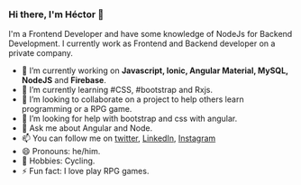 ### Hi there, I'm Héctor 👋

I'm a Frontend Developer and have some knowledge of NodeJs for Backend Development. I currently work as Frontend and Backend developer on a private company.

- 🔭 I’m currently working on **Javascript, Ionic, Angular Material, MySQL, NodeJS** and **Firebase**.
- 🌱 I’m currently learning #CSS, #bootstrap and Rxjs.
- 👯 I’m looking to collaborate on a project to help others learn programming or a RPG game.
- 🤔 I’m looking for help with bootstrap and css with angular.
- 💬 Ask me about Angular and Node.
- 📫 You can follow me on [twitter](https://twitter.com/hectorromerodev), [LinkedIn](https://www.linkedin.com/in/hectorromerodev/?originalSubdomain=mx), [Instagram](instagram.com/hector_meraki/)
- 😄 Pronouns: he/him.
- 🚵‍ Hobbies: Cycling.
- ⚡ Fun fact: I love play RPG games.

